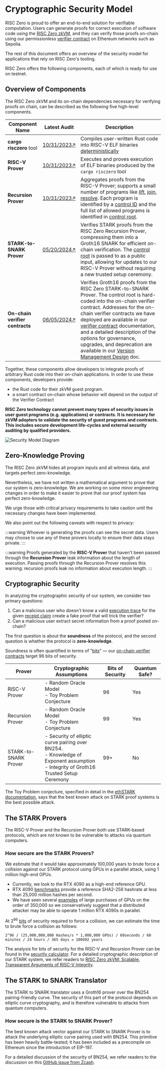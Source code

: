 # Cryptographic Security Model

RISC Zero is proud to offer an end-to-end solution for verifiable computation.
Users can generate proofs for correct execution of software code using the [RISC Zero zkVM],
and they can verify those proofs on-chain using our permissionless [verifier contract] on Ethereum networks such as Sepolia.

The rest of this document offers an overview of the security model for applications that rely on RISC Zero's tooling.

RISC Zero offers the following components, each of which is ready for use on testnet.

## Overview of Components

The RISC Zero zkVM and its on-chain dependencies necessary for verifying proofs on chain, can be described as the following five high-level components.

| Component Name                  | Latest Audit  | Description                                                                                                                                                                                                                                                                                                                                                                                                                    |
| ------------------------------- | ------------- | ------------------------------------------------------------------------------------------------------------------------------------------------------------------------------------------------------------------------------------------------------------------------------------------------------------------------------------------------------------------------------------------------------------------------------ |
| **cargo risczero** tool         | [10/31/2023↗] | Compiles user-written Rust code into RISC-V ELF binaries [deterministically]                                                                                                                                                                                                                                                                                                                                                   |
| **RISC-V Prover**               | [10/31/2023↗] | Executes and proves execution of ELF binaries produced by the `cargo risczero` tool                                                                                                                                                                                                                                                                                                                                            |
| **Recursion Prover**            | [10/31/2023↗] | Aggregates proofs from the RISC-V Prover; supports a small number of programs like [lift], [join], [resolve]. Each program is identified by a [control ID] and the full list of allowed programs is identified in [control root].                                                                                                                                                                                              |
| **STARK-to-SNARK Prover**       | [05/20/2024↗] | Verifies STARK proofs from the RISC Zero Recursion Prover, compressing them into a Groth16 SNARK for efficient on-chain verification. The [control root] is passed to as a public input, allowing for updates to our RISC-V Prover without requiring a new trusted setup ceremony.                                                                                                                                             |
| **On-chain verifier contracts** | [06/05/2024↗] | Verifies Groth16 proofs from the RISC Zero STARK-to-SNARK Prover. The control root is hard-coded into the on-chain verifier contract. Addresses for the on-chain verifier contracts we have deployed are available in our [verifier contract] documentation, and a detailed description of the options for governance, upgrades, and deprecation are available in our [Version Management Design][VersionManagement@main] doc. |

Together, these components allow developers to integrate proofs of arbitrary Rust code into their on-chain applications.
In order to use these components, developers provide:

- the Rust code for their zkVM guest program.
- a smart contract on-chain whose behavior will depend on the output of the Verifier Contract

**RISC Zero technology cannot prevent many types of security issues in user guest programs (e.g. applications) or contracts. It is necessary for zkVM adopters to validate the security of guest programs and contracts. This includes secure development life-cycles and external security auditing by qualified providers.**

![Security Model Diagram](/diagrams/security-model-diagram.svg)

## Zero-Knowledge Proving

The RISC Zero zkVM hides all program inputs and all witness data, and targets perfect zero-knowledge.

Nevertheless, we have not written a mathematical argument to prove that our system is zero-knowledge. We are working on some minor engineering changes in order to make it easier to prove that our proof system has perfect zero-knowledge.

We urge those with critical privacy requirements to take caution until the necessary changes have been implemented.

We also point out the following caveats with respect to privacy:

:::warning
Whoever is generating the proofs can see the secret data. Users may choose to use any of these provers locally to ensure their data stays private.
:::

:::warning
Proofs generated by the **RISC-V Prover** that haven't been passed through the **Recursion Prover** leak information about the length of execution.
Passing proofs through the Recursion Prover resolves this warning: recursion proofs leak no information about execution length.
:::

## Cryptographic Security

In analyzing the cryptographic security of our system, we consider two primary questions:

1. Can a malicious user who doesn't know a valid [execution trace] for the given [receipt claim] create a fake proof that will trick the verifier?
2. Can a malicious user extract secret information from a proof posted on-chain?

The first question is about the **soundness** of the protocol, and the second question is whether the protocol is **zero-knowledge**.

Soundness is often quantified in terms of "[bits]" — our [on-chain verifier contracts][Verifier Contract] target 96 bits of security.

| Prover                | Cryptographic Assumptions                                                                                                                       | Bits of Security | Quantum Safe? |
| --------------------- | ----------------------------------------------------------------------------------------------------------------------------------------------- | ---------------- | ------------- |
| RISC-V Prover         | - Random Oracle Model <br /> - Toy Problem Conjecture                                                                                           | 96               | Yes           |
| Recursion Prover      | - Random Oracle Model <br /> - Toy Problem Conjecture                                                                                           | 99               | Yes           |
| STARK-to-SNARK Prover | - Security of elliptic curve pairing over BN254. <br /> - Knowledge of Exponent assumption <br /> - Integrity of Groth16 Trusted Setup Ceremony | 99+              | No            |

The Toy Problem conjecture, specified in detail in the [ethSTARK documentation], says that the best known attack on STARK proof systems is the best possible attack.

## The STARK Provers

The RISC-V Prover and the Recursion Prover both use STARK-based protocols, which are not known to be vulnerable to attacks via quantum computers.

### How secure are the STARK Provers?

We estimate that it would take approximately 100,000 years to brute force a collision against our STARK protocol using GPUs in a parallel attack, using 1 million high-end GPUs.

- Currently, we look to the RTX 4090 as a high-end reference GPU.
- RTX 4090 [benchmarks] provide a reference SHA2-256 hashrate at less than 25,000 million hashes per second.
- We have seen several [examples] of large purchases of GPUs on the order of 350,000 so we conservatively suggest that a distributed attacker may be able to operate 1 million RTX 4090s in parallel.

At $2^{96}$ [bits] of security required to force a collision, we can estimate the time to brute force a collision as follows:

`2^96 / (25,000,000,000 Hashes/s * 1,000,000 GPUs) / 60seconds / 60 minutes / 24 hours / 365 days = 100492 years`

The analysis for bits of security for the RISC-V and Recursion Prover can be found in the [security calculator].
For a detailed cryptographic description of our STARK system, we refer readers to [RISC Zero zkVM: Scalable, Transparent Arguments of RISC-V Integrity][proof-system].

## The STARK to SNARK Translator

The STARK to SNARK translator uses a Groth16 prover over the BN254 pairing-friendly curve. The security of this part of the protocol depends on elliptic curve cryptography, and is therefore vulnerable to attacks from quantum computers.

### How secure is the STARK to SNARK Prover?

The best known attack vector against our STARK to SNARK Prover is to attack the underlying elliptic curve pairing used with BN254.
This primitive has been heavily battle-tested; it has been included as a precompile on Ethereum since the introduction of EIP-197.

For a detailed discussion of the security of BN254, we refer readers to the discussion on this [GitHub issue from Zcash].

[05/20/2024↗]: https://github.com/risc0/rz-security/blob/release-2.0/audits/circuits/hexens_v1c_stark2snark_20240520.pdf
[06/05/2024↗]: https://github.com/risc0/rz-security/blob/release-2.0/audits/contracts/hexens_verifiercontract_20240605.pdf
[10/31/2023↗]: https://github.com/risc0/rz-security/blob/release-2.0/audits/zkVM/hexens_zkVM_20231031.pdf
[benchmarks]: https://gist.github.com/Chick3nman/32e662a5bb63bc4f51b847bb422222fd
[bits]: https://a16zcrypto.com/posts/article/snark-security-and-performance
[control ID]: /terminology#control-id
[control root]: /terminology#control-root
[deterministically]: /terminology#deterministic-builds
[ethSTARK documentation]: https://eprint.iacr.org/2021/582
[examples]: https://www.pcmag.com/news/zuckerbergs-meta-is-spending-billions-to-buy-350000-nvidia-h100-gpus
[execution trace]: /terminology#execution-trace
[GitHub issue from Zcash]: https://github.com/zcash/zcash/issues/714
[join]: https://docs.rs/risc0-zkvm/2.0/risc0_zkvm/struct.ApiClient.html#method.join
[lift]: https://docs.rs/risc0-zkvm/2.0/risc0_zkvm/struct.ApiClient.html#method.lift
[proof-system]: pathname:///proof-system-in-detail.pdf
[receipt claim]: /terminology#receipt-claim
[resolve]: https://docs.rs/risc0-zkvm/2.0/risc0_zkvm/struct.ApiClient.html#method.resolve
[RISC Zero zkVM]: ./zkvm
[security calculator]: https://github.com/risc0/risc0/blob/release-2.0/risc0/zkp/src/prove/soundness.rs
[Verifier Contract]: ./blockchain-integration/contracts/verifier.md
[VersionManagement@main]: https://github.com/risc0/risc0-ethereum/blob/release-2.0/contracts/version-management-design.md

